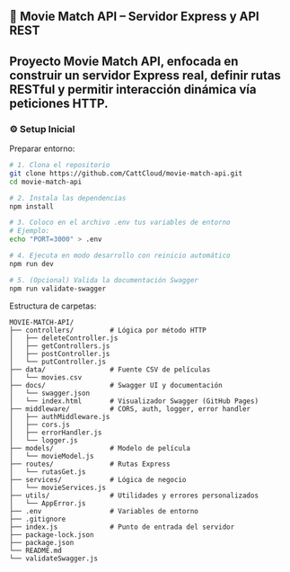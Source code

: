 
## 📘 Movie Match API – Servidor Express y API REST

Proyecto Movie Match API, enfocada en construir un servidor Express real, definir rutas RESTful y permitir interacción dinámica vía peticiones HTTP. 
--- 
### ⚙️ Setup Inicial

Preparar entorno:

```bash
# 1. Clona el repositorio
git clone https://github.com/CattCloud/movie-match-api.git
cd movie-match-api

# 2. Instala las dependencias
npm install

# 3. Coloco en el archivo .env tus variables de entorno
# Ejemplo:
echo "PORT=3000" > .env

# 4. Ejecuta en modo desarrollo con reinicio automático
npm run dev

# 5. (Opcional) Valida la documentación Swagger
npm run validate-swagger
```


Estructura de carpetas:

```
MOVIE-MATCH-API/
├── controllers/         # Lógica por método HTTP
│   ├── deleteController.js
│   ├── getControllers.js
│   ├── postController.js
│   └── putController.js
├── data/                # Fuente CSV de películas
│   └── movies.csv
├── docs/                # Swagger UI y documentación
│   └── swagger.json
│   └── index.html       # Visualizador Swagger (GitHub Pages)
├── middleware/          # CORS, auth, logger, error handler
│   ├── authMiddleware.js
│   ├── cors.js
│   ├── errorHandler.js
│   └── logger.js
├── models/              # Modelo de película
│   └── movieModel.js
├── routes/              # Rutas Express
│   └── rutasGet.js
├── services/            # Lógica de negocio
│   └── movieServices.js
├── utils/               # Utilidades y errores personalizados
│   └── AppError.js
├── .env                 # Variables de entorno
├── .gitignore
├── index.js             # Punto de entrada del servidor
├── package-lock.json
├── package.json
└── README.md
└── validateSwagger.js 
```
